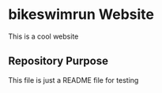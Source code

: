 # bikeswimrun Website

This is a cool website

## Repository Purpose

This file is just a README file for testing
